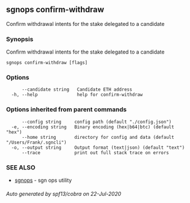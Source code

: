 ## sgnops confirm-withdraw

Confirm withdrawal intents for the stake delegated to a candidate

### Synopsis

Confirm withdrawal intents for the stake delegated to a candidate

```
sgnops confirm-withdraw [flags]
```

### Options

```
      --candidate string   Candidate ETH address
  -h, --help               help for confirm-withdraw
```

### Options inherited from parent commands

```
      --config string     config path (default "./config.json")
  -e, --encoding string   Binary encoding (hex|b64|btc) (default "hex")
      --home string       directory for config and data (default "/Users/Frank/.sgncli")
  -o, --output string     Output format (text|json) (default "text")
      --trace             print out full stack trace on errors
```

### SEE ALSO

* [sgnops](sgnops.md)	 - sgn ops utility

###### Auto generated by spf13/cobra on 22-Jul-2020
